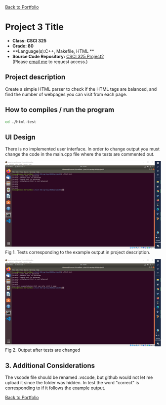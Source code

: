 [Back to Portfolio](./)

Project 3 Title
===============

-   **Class: CSCI 325** 
-   **Grade: 80**
-   **Language(s):C++, Makefile, HTML **
-   **Source Code Repository:** [CSCI 325 Project2](https://github.com/tjramsey/CSCI-315-Project2)  
    (Please [email me](mailto:tjramsey@csustudent.net?subject=GitHub%20Access) to request access.)

## Project description

Create a simple HTML parser to check if the HTML tags are balanced, and find the number of webpages you can visit from each page.

## How to compiles / run the program

```bash
cd ./html-test
```

## UI Design

There is no implemented user interface. In order to change output you must change the code in the main.cpp file where the tests are commented out.

![screenshot](images/Screenshot%20(37).png)
Fig 1. Tests corresponding to the example output in project description.

![screenshot](images/Screenshot%20(38).png)
Fig 2. Output after tests are changed

## 3. Additional Considerations
The vscode file should be renamed .vscode, but github would not let me upload it since the folder was hidden. In test the word "correct" is corresponding to if it follows the example output.

[Back to Portfolio](./)
